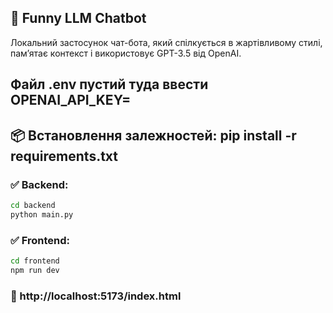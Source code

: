 ## 🤖 Funny LLM Chatbot
Локальний застосунок чат-бота, який спілкується в жартівливому стилі, пам’ятає контекст і використовує GPT-3.5 від OpenAI.

## Файл .env пустий туда ввести OPENAI_API_KEY=
## 📦 Встановлення залежностей: pip install -r requirements.txt

### ✅ Backend:
```bash
cd backend
python main.py
```
### ✅ Frontend:
```bash
cd frontend
npm run dev
```

### 🔗 http://localhost:5173/index.html
